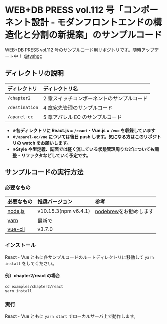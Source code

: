 # WEB+DB PRESS vol.112 号「コンポーネント設計 - モダンフロントエンドの構造化と分割の新提案」のサンプルコード

WEB+DB PRESS vol.112 号のサンプルコード用リポジトリです。随時アップデート中！
[@tyshgc](https://twitter.com/tyshgc)

## ディレクトリの説明

| ディレクトリ   | ディレクトリ名                             |
| :------------- | :----------------------------------------- |
| `/chapter2`    | 2 章スイッチコンポーネントのサンプルコード |
| `/destination` | 4 章宛先管理のサンプルコード               |
| `/aparel-ec`   | 5 章アパレル EC のサンプルコード           |

- **※各ディレクトリに React.js = `/react`・Vue.js = `/vue` を収録しています**
- **※`/aparel-ec/vue` については後日 push します。気になる方はこのリポジトリの watch をお願いします。**
- **※Style や型定義、誌面では軽く流している状態管理周りなどについても調整・リファクタなどしていく予定です。**

## サンプルコードの実行方法

### 必要なもの

| 必要なもの                        | 推奨バージョン       | 参考 |
| :-------------------------------- | :------------------- | :--- |
| [node.js](https://nodejs.org/ja/) | v10.15.3(npm v6.4.1) | [nodebrew](https://github.com/hokaccha/nodebrew)をお勧めします |
| [yarn](https://yarnpkg.com/en/)   | 最新で               ||
| [vue-cli](https://cli.vuejs.org/) | v3.7.0               ||

### インストール

React・Vue ともに各サンプルコードのルートディレクトリに移動して `yarn install` をしてください。

#### 例）chapter2/react の場合

```
cd examples/chapter2/react
yarn install
```

### 実行

React・Vue ともに `yarn start` でローカルサーバ上で動作します。
